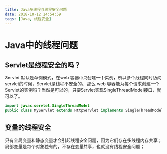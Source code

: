 ```yaml
---
title: Java多线程与线程安全问题
date: 2018-10-12 14:54:59
tags: [Java, 线程安全]
---
```

# Java中的线程问题
## Servlet是线程安全的吗？
Servlet 默认是单例模式，在web 容器中只创建一个实例，所以多个线程同时访问servlet的时候，Servlet是线程不安全的。 
那么 web 容器能为每个请求创建一个Servlet的实例吗？当然是可以的，只要Servlet实现SingleThreadModel接口，就可以了。
```java
import javax.servlet.SingleThreadModel 
public class MyServlet extends HttpServlet implements SingleThreadModel {}
```

## 变量的线程安全
只有全局变量和静态变量才会引起线程安全问题，因为它们存在多线程内存共享；
局部变量是每个对象独有的，不存在变量共享，也就没有线程安全问题；